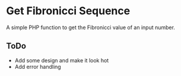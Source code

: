 # Get Fibronicci Sequence

A simple PHP function to get the Fibronicci value of an input number.

## ToDo

* Add some design and make it look hot
* Add error handling